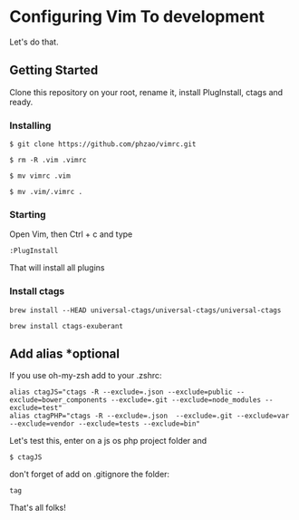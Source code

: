 # Configuring Vim To development

Let's do that.

## Getting Started

Clone this repository on your root, rename it, install PlugInstall, ctags and ready.

### Installing

```
$ git clone https://github.com/phzao/vimrc.git
```

```
$ rm -R .vim .vimrc
```

```
$ mv vimrc .vim
```

```
$ mv .vim/.vimrc .
```

### Starting
Open Vim, then Ctrl + c and type

```
:PlugInstall
```

That will install all plugins

### Install ctags

```
brew install --HEAD universal-ctags/universal-ctags/universal-ctags
```

```
brew install ctags-exuberant
```

## Add alias *optional

If you use oh-my-zsh add to your .zshrc:

```
alias ctagJS="ctags -R --exclude=.json --exclude=public --exclude=bower_components --exclude=.git --exclude=node_modules --exclude=test"
alias ctagPHP="ctags -R --exclude=.json  --exclude=.git --exclude=var --exclude=vendor --exclude=tests --exclude=bin"
```

Let's test this, enter on a js os php project folder and

```
$ ctagJS
```

don't forget of add on .gitignore the folder:

```
tag
```


That's all folks!